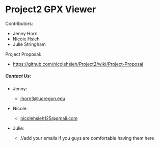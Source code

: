 # Project2 GPX Viewer 

Contributors:

- Jenny Horn
- Nicole Hsieh
- Julie Stringham


Project Proposal: 
- https://github.com/nicolehsieh/Project2/wiki/Project-Proposal

##### Contact Us:

* Jenny: 
  * jhorn3@uoregon.edu

* Nicole: 
  * nicolehsieh125@gmail.com

* Julie: 
  * //add your emails if you guys are comfortable having them here
